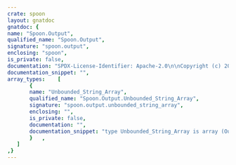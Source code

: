 ```yaml
---
crate: spoon
layout: gnatdoc
gnatdoc: {
name: "Spoon.Output",
qualified_name: "Spoon.Output",
signature: "spoon.output",
enclosing: "spoon",
is_private: false,
documentation: "SPDX-License-Identifier: Apache-2.0\n\nCopyright (c) 2022 onox <denkpadje@gmail.com>\n\nLicensed under the Apache License, Version 2.0 (the \"License\");\nyou may not use this file except in compliance with the License.\nYou may obtain a copy of the License at\n\n    http://www.apache.org/licenses/LICENSE-2.0\n\nUnless required by applicable law or agreed to in writing, software\ndistributed under the License is distributed on an \"AS IS\" BASIS,\nWITHOUT WARRANTIES OR CONDITIONS OF ANY KIND, either express or implied.\nSee the License for the specific language governing permissions and\nlimitations under the License.",
documentation_snippet: "",
array_types:    [
       {
       name: "Unbounded_String_Array",
       qualified_name: "Spoon.Output.Unbounded_String_Array",
       signature: "spoon.output.unbounded_string_array",
       enclosing: "",
       is_private: false,
       documentation: "",
       documentation_snippet: "type Unbounded_String_Array is array (Output_Kind) of SU.Unbounded_String;",
       }   ,
   ]
,}
---
```

